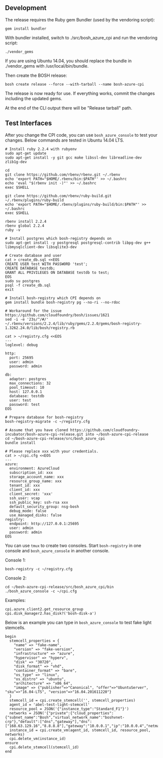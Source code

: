 ## Development

The release requires the Ruby gem Bundler (used by the vendoring script):

```
gem install bundler
```

With bundler installed, switch to ./src/bosh_azure_cpi and run the vendoring script:

```
./vendor_gems
```

If you are using Ubuntu 14.04, you should replace the bundle in ./vendor_gems with /usr/local/bin/bundle.

Then create the BOSH release:

```
bosh create release --force --with-tarball --name bosh-azure-cpi
```

The release is now ready for use. If everything works, commit the changes including the updated gems.

At the end of the CLI output there will be "Release tarball" path.

## Test Interfaces
After you change the CPI code, you can use `bosh_azure_console` to test your changes. Below commands are tested in Ubuntu 14.04 LTS.

```
# Install ruby 2.2.4 with rubyenv
sudo apt-get update
sudo apt-get install -y git gcc make libssl-dev libreadline-dev zlib1g-dev

cd
git clone https://github.com/rbenv/rbenv.git ~/.rbenv
echo 'export PATH="$HOME/.rbenv/bin:$PATH"' >> ~/.bashrc
echo 'eval "$(rbenv init -)"' >> ~/.bashrc
exec $SHELL

git clone https://github.com/rbenv/ruby-build.git ~/.rbenv/plugins/ruby-build
echo 'export PATH="$HOME/.rbenv/plugins/ruby-build/bin:$PATH"' >> ~/.bashrc
exec $SHELL

rbenv install 2.2.4
rbenv global 2.2.4
ruby -v

# Install postgres which bosh-registry depends on
sudo apt-get install -y postgresql postgresql-contrib libpg-dev g++ libmysqlclient-dev libsqlite3-dev

# Create database and user
cat > create_db.sql <<EOS
CREATE USER test WITH PASSWORD 'test';
CREATE DATABASE testdb;
GRANT ALL PRIVILEGES ON DATABASE testdb to test;
EOS
sudo su postgres
psql -f create_db.sql
exit

# Install bosh-registry which CPI depends on
gem install bundle bosh-registry pg --no-ri --no-rdoc

# Workaround for the issue https://github.com/cloudfoundry/bosh/issues/1621
sed -i -e '23s/^/#/' ~/.rbenv/versions/2.2.4/lib/ruby/gems/2.2.0/gems/bosh-registry-1.3262.24.0/lib/bosh/registry.rb

cat > ~/registry.cfg <<EOS
---
loglevel: debug

http:
  port: 25695
  user: admin
  password: admin

db:
  adapter: postgres
  max_connections: 32
  pool_timeout: 10
  host: 127.0.0.1
  database: testdb
  user: test
  password: test
EOS

# Prepare database for bosh-registry
bosh-registry-migrate -c ~/registry.cfg

# Assume that you have cloned https://github.com/cloudfoundry-incubator/bosh-azure-cpi-release.git into ~/bosh-azure-cpi-release
cd ~/bosh-azure-cpi-release/src/bosh_azure_cpi
bundle install

# Please replace xxx with your credentials.
cat > ~/cpi.cfg <<EOS
---
azure:
  environment: AzureCloud
  subscription_id: xxx
  storage_account_name: xxx
  resource_group_name: xxx
  tenant_id: xxx
  client_id: xxx
  client_secret: 'xxx'
  ssh_user: vcap
  ssh_public_key: ssh-rsa xxx
  default_security_group: nsg-bosh
  debug_mode: false
  use_managed_disks: false
registry:
  endpoint: http://127.0.0.1:25695
  user: admin
  password: admin
EOS
```

You can use `tmux` to create two consoles. Start `bosh-registry` in one console and `bosh_azure_console` in another console.

Console 1:

```
bosh-registry -c ~/registry.cfg
```

Console 2:

```
cd ~/bosh-azure-cpi-release/src/bosh_azure_cpi/bin
./bosh_azure_console -c ~/cpi.cfg
```

Examples:

```
cpi.azure_client2.get_resource_group
cpi.disk_manager2.has_disk?('bosh-disk-a')
```

Below is an example you can type in `bosh_azure_console` to test fake light stemcells.

```
begin
  stemcell_properties = {
    "name" => "fake-name",
    "version" => "fake-version",
    "infrastructure" => "azure",
    "hypervisor" => "hyperv",
    "disk" => "30720",
    "disk_format" => "vhd",
    "container_format" => "bare",
    "os_type" => "linux",
    "os_distro" => "ubuntu",
    "architecture" => "x86_64",
    "image" => {"publisher"=>"Canonical", "offer"=>"UbuntuServer", "sku"=>"16.04-LTS", "version"=>"16.04.201611220"}
  }
  stemcell_id = cpi.create_stemcell('', stemcell_properties)
  agent_id = 'abel-test-light-stemcell'
  resource_pool = JSON('{"instance_type":"Standard_F1"}')
  networks = JSON('{"private":{"cloud_properties":{"subnet_name":"Bosh","virtual_network_name":"boshvnet-crp"},"default":["dns","gateway"],"dns":["168.63.129.16","8.8.8.8"],"gateway":"10.0.0.1","ip":"10.0.0.4","netmask":"255.255.255.0","type":"manual"}}')
  instance_id = cpi.create_vm(agent_id, stemcell_id, resource_pool, networks)
  cpi.delete_vm(instance_id)
ensure
  cpi.delete_stemcell(stemcell_id)
end
```
